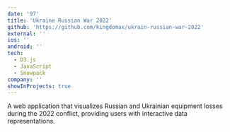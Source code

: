 ```yaml
---
date: '97'
title: 'Ukraine Russian War 2022'
github: 'https://github.com/kingdomax/ukrain-russian-war-2022'
external: ''
ios: ''
android: ''
tech:
  - D3.js
  - JavaScript
  - Snowpack
company: ''
showInProjects: true
---
```


​A web application that visualizes Russian and Ukrainian equipment losses during the 2022 conflict, providing users with interactive data representations.
